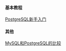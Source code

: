 #### 基本教程
[PostgreSQL新手入门](http://www.ruanyifeng.com/blog/2013/12/getting_started_with_postgresql.html)  
#### 其他
[MySQL和PostgreSQL的比较](http://blog.csdn.net/ajian005/article/details/8432886)  
